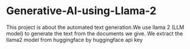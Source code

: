 # Generative-AI-using-Llama-2
This project is about the automated text generation.We use llama 2 (LLM model) to generate the text from the documents we give.
We extract the llama2 model from huggingface by huggingface api key

